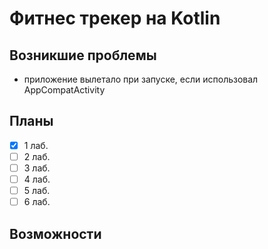 # Фитнес трекер на Kotlin

## Возникшие проблемы

- приложение вылетало при запуске, если использовал AppCompatActivity

## Планы

- [x] 1 лаб.
- [ ] 2 лаб.
- [ ] 3 лаб.
- [ ] 4 лаб.
- [ ] 5 лаб.
- [ ] 6 лаб.

## Возможности

